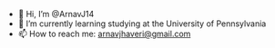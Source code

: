 - 👋 Hi, I’m @ArnavJ14
- 🌱 I’m currently learning studying at the University of Pennsylvania
- 📫 How to reach me: arnavjhaveri@gmail.com

<!---
ArnavJ14/ArnavJ14 is a ✨ special ✨ repository because its `README.md` (this file) appears on your GitHub profile.
You can click the Preview link to take a look at your changes.
--->
